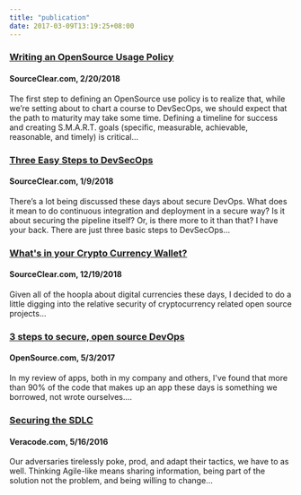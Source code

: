 ```yaml
---
title: "publication"
date: 2017-03-09T13:19:25+08:00
---
```


### [Writing an OpenSource Usage Policy](https://www.sourceclear.com/blog/Writing-an-OpenSource-Usage-Policy/)
#### SourceClear.com,  2/20/2018

The first step to defining an OpenSource use policy is to realize that, while we’re setting about to chart a course to DevSecOps, we should expect that the path to maturity may take some time. Defining a timeline for success and creating S.M.A.R.T. goals (specific, measurable, achievable, reasonable, and timely) is critical...

### [Three Easy Steps to DevSecOps](https://www.sourceclear.com/blog/Three-Easy-Steps-to-DevSecOps/)
#### SourceClear.com, 1/9/2018
There’s a lot being discussed these days about secure DevOps. What does it mean to do continuous integration and deployment in a secure way? Is it about securing the pipeline itself? Or, is there more to it than that? I have your back. There are just three basic steps to DevSecOps...

### [What's in your Crypto Currency Wallet?](https://www.sourceclear.com/blog/Whats-in-your-Crypto-Currency-Wallet/)
#### SourceClear.com,  12/19/2018
Given all of the hoopla about digital currencies these days, I decided to do a little digging into the relative security of cryptocurrency related open source projects...

### [3 steps to secure, open source DevOps](https://opensource.com/article/17/5/secure-open-source-devops)
#### OpenSource.com,  5/3/2017
In my review of apps, both in my company and others, I've found that more than 90% of the code that makes up an app these days is something we borrowed, not wrote ourselves....

### [Securing the SDLC](https://www.veracode.com/blog/2016/05/securing-sdlc)
#### Veracode.com,  5/16/2016
Our adversaries tirelessly poke, prod, and adapt their tactics, we have to as well. Thinking Agile-like means sharing information, being part of the solution not the problem, and being willing to change...
